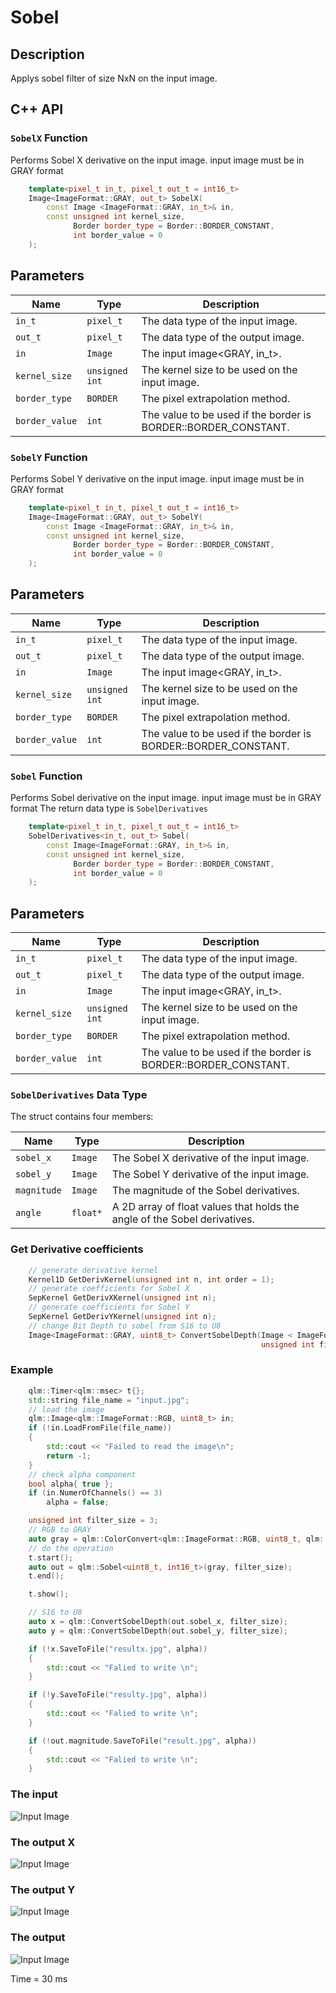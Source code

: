 # Sobel

## Description
Applys sobel filter of size NxN on the input image.

## C++ API

### `SobelX` Function
 Performs Sobel X derivative on the input image. input image must be in GRAY format

```c++
    template<pixel_t in_t, pixel_t out_t = int16_t>
	Image<ImageFormat::GRAY, out_t> SobelX(
		const Image <ImageFormat::GRAY, in_t>& in,
		const unsigned int kernel_size,
			  Border border_type = Border::BORDER_CONSTANT,
			  int border_value = 0
	);
```
## Parameters

| Name           | Type           | Description                                                                                  |
|----------------|----------------|----------------------------------------------------------------------------------------------|
| `in_t`         | `pixel_t`      | The data type of the input image.                                                            |
| `out_t`        | `pixel_t`      | The data type of the output image.                                                           |
| `in`           | `Image`        | The input image<GRAY, in_t>.                                                                 |
| `kernel_size`  | `unsigned int` | The kernel size to be used on the input image.                                               |
| `border_type`  | `BORDER`       | The pixel extrapolation method.                                                              |
| `border_value` | `int`          | The value to be used if the border is BORDER::BORDER_CONSTANT.                               |



### `SobelY` Function
 Performs Sobel Y derivative on the input image. input image must be in GRAY format

```c++
    template<pixel_t in_t, pixel_t out_t = int16_t>
	Image<ImageFormat::GRAY, out_t> SobelY(
		const Image <ImageFormat::GRAY, in_t>& in,
		const unsigned int kernel_size,
			  Border border_type = Border::BORDER_CONSTANT,
			  int border_value = 0
	);
```
## Parameters

| Name           | Type           | Description                                                                                  |
|----------------|----------------|----------------------------------------------------------------------------------------------|
| `in_t`         | `pixel_t`      | The data type of the input image.                                                            |
| `out_t`        | `pixel_t`      | The data type of the output image.                                                           |
| `in`           | `Image`        | The input image<GRAY, in_t>.                                                                 |
| `kernel_size`  | `unsigned int` | The kernel size to be used on the input image.                                               |
| `border_type`  | `BORDER`       | The pixel extrapolation method.                                                              |
| `border_value` | `int`          | The value to be used if the border is BORDER::BORDER_CONSTANT.                               |


### `Sobel` Function
 Performs Sobel derivative on the input image. input image must be in GRAY format
 The return data type is `SobelDerivatives`

```c++
    template<pixel_t in_t, pixel_t out_t = int16_t>
	SobelDerivatives<in_t, out_t> Sobel(
		const Image<ImageFormat::GRAY, in_t>& in,
		const unsigned int kernel_size,
		      Border border_type = Border::BORDER_CONSTANT,
		      int border_value = 0
	);
```
## Parameters

| Name           | Type           | Description                                                                                  |
|----------------|----------------|----------------------------------------------------------------------------------------------|
| `in_t`         | `pixel_t`      | The data type of the input image.                                                            |
| `out_t`        | `pixel_t`      | The data type of the output image.                                                           |
| `in`           | `Image`        | The input image<GRAY, in_t>.                                                                 |
| `kernel_size`  | `unsigned int` | The kernel size to be used on the input image.                                               |
| `border_type`  | `BORDER`       | The pixel extrapolation method.                                                              |
| `border_value` | `int`          | The value to be used if the border is BORDER::BORDER_CONSTANT.                               |


### ``SobelDerivatives`` Data Type
The  struct  contains four members:

| Name           | Type         | Description                                                                                  |
|----------------|--------------|----------------------------------------------------------------------------------------------|
| `sobel_x`      | `Image`      | The Sobel X derivative of the input image.                                                   |
| `sobel_y`      | `Image`      | The Sobel Y derivative of the input image.                                                   |
| `magnitude`    | `Image`      | The magnitude of the Sobel derivatives.                                                      |
| `angle`        | `float*`     | A 2D array of float values that holds the angle of the Sobel derivatives.                    |
 

### Get Derivative coefficients

```c++
    // generate derivative kernel
	Kernel1D GetDerivKernel(unsigned int n, int order = 1);
	// generate coefficients for Sobel X
	SepKernel GetDerivXKernel(unsigned int n);
	// generate coefficients for Sobel Y
	SepKernel GetDerivYKernel(unsigned int n);
	// change Bit Depth to sobel from S16 to U8
	Image<ImageFormat::GRAY, uint8_t> ConvertSobelDepth(Image < ImageFormat::GRAY, int16_t>& in,
	                                                    unsigned int filter_size);
```
### Example
```c++
    qlm::Timer<qlm::msec> t{};
	std::string file_name = "input.jpg";
	// load the image
	qlm::Image<qlm::ImageFormat::RGB, uint8_t> in;
	if (!in.LoadFromFile(file_name))
	{
		std::cout << "Failed to read the image\n";
		return -1;
	}
	// check alpha component
	bool alpha{ true };
	if (in.NumerOfChannels() == 3)
		alpha = false;

	unsigned int filter_size = 3;
	// RGB to GRAY
	auto gray = qlm::ColorConvert<qlm::ImageFormat::RGB, uint8_t, qlm::ImageFormat::GRAY, uint8_t>(in);
	// do the operation
	t.start();
	auto out = qlm::Sobel<uint8_t, int16_t>(gray, filter_size);
	t.end();

	t.show();

	// S16 to U8
	auto x = qlm::ConvertSobelDepth(out.sobel_x, filter_size);
	auto y = qlm::ConvertSobelDepth(out.sobel_y, filter_size);

	if (!x.SaveToFile("resultx.jpg", alpha))
	{
		std::cout << "Falied to write \n";
	}

	if (!y.SaveToFile("resulty.jpg", alpha))
	{
		std::cout << "Falied to write \n";
	}

	if (!out.magnitude.SaveToFile("result.jpg", alpha))
	{
		std::cout << "Falied to write \n";
	}
```

### The input
![Input Image](input.jpg)
### The output X
![Input Image](resultx.jpg)
### The output Y
![Input Image](resulty.jpg)
### The output
![Input Image](result.jpg)

Time = 30 ms

